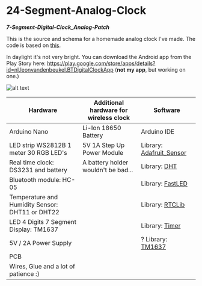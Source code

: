 # 24-Segment-Analog-Clock
___7-Segment-Digital-Clock\_Analog-Patch___

This is the source and schema for a homemade analog clock I've made. The code is based on [this](https://github.com/leonvandenbeukel/3D-7-Segment-Digital-Clock/blob/master/3D-7-Segment-Digital-Clock.ino).

In daylight it's not very bright.
You can download the Android app from the Play Story here: https://play.google.com/store/apps/details?id=nl.leonvandenbeukel.BTDigitalClockApp (__not my app__, but working on one.)


![alt text](https://github.com/Schn33W0lf/24-Segment-Analog-Clock/blob/master/Schema.png)

| Hardware                              		      | Additional hardware for wireless clock | Software                                                                |
| -------------                          	        | -------------                          | -------------                                                           |
| Arduino Nano                           			    | Li-Ion 18650 Battery                   | Arduino IDE                                                             |
| LED strip WS2812B 1 meter 30 RGB LED's		 	    | 5V 1A Step Up Power Module             | Library: [Adafruit_Sensor](https://github.com/adafruit/Adafruit_Sensor) |
| Real time clock: DS3231 and battery          		| A battery holder wouldn't be bad...    | Library: [DHT](https://github.com/adafruit/DHT-sensor-library)          |
| Bluetooth module: HC-05                 			  |                                        | Library: [FastLED](https://github.com/FastLED/FastLED)                  |
| Temperature and Humidity Sensor: DHT11 or DHT22 |                                        | Library: [RTCLib](https://github.com/adafruit/RTClib)                   |
| LED 4 Digits 7 Segment Display: TM1637          |                                        | Library: [Timer](https://github.com/JChristensen/Timer)                 |
| 5V / 2A  Power Supply								            |                                        | ? Library: [TM1637](#)                                                  |
| PCB                                    			    |                                        |                                                                         |
| Wires, Glue and a lot of patience :)       	    |                                        |                                                                         |

